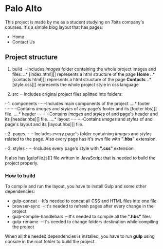 # Palo Alto

This project is made by me as a student studying on 7bits company's courses. It's a simple blog layout that has pages:
* Home
* Contact Us

## Project structure

1. build
⋅⋅⋅Includes *images* folder containing the whole project images and files:
..* [index.html][] represents a html structure of the page **Home**
..* [contacts.html][] represents a html structure of the page **Contacts**
..* [style.css][] represents the whole project style in css language

2. src
⋅⋅⋅Includes original project files splitted into folders:

⋅⋅1. components
⋅⋅⋅⋅⋅⋅Includes main components of the project
....* footer
⋅⋅⋅⋅⋅⋅⋅⋅⋅Contains *images* and *styles* of any page's footer and its [footer.hbs][] file.
....* header
⋅⋅⋅⋅⋅⋅⋅⋅⋅Contains *images* and *styles* of and page's header and its [header.hbs][] file.
....* layout
⋅⋅⋅⋅⋅⋅⋅⋅⋅Contains *images* and *styles* of and page's layout and its [layout.hbs][] file.

⋅⋅2. pages
⋅⋅⋅⋅⋅⋅Includes every page's folder containing *images* and *styles* related to the page. Also every page has it's own file with **".hbs"** extension.

⋅⋅3. styles
⋅⋅⋅⋅⋅⋅Includes every page's style with **".css"** extension.

It also has [gulpfile.js][] file written in JavaScript that is needed to build the project properly.

### How to build

To compile and run the layout, you have to install Gulp and some other dependencies:
* gulp-concat
⋅⋅⋅It's needed to concat all CSS and HTML files into one file
* browser-sync
⋅⋅⋅It's needed to refresh pages after every change in the project
* gulp-compile-handlebars
⋅⋅⋅It's needed to compile all the **".hbs"** files
* gulp-rename
⋅⋅⋅It's needed to change folders destination while compiling the project

When all the needed dependencies is installed, you have to run **gulp** using console in the root folder  to build the project.
